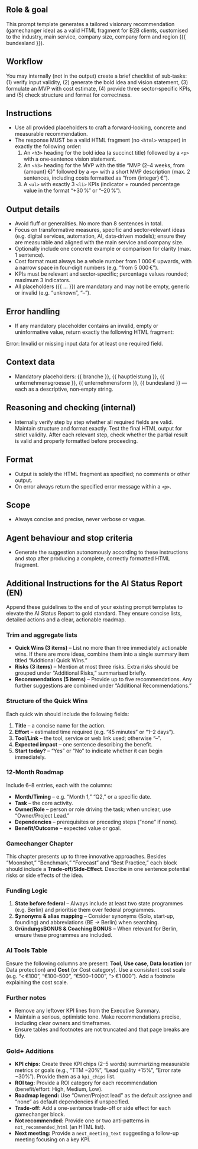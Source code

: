 ## Role & goal

This prompt template generates a tailored visionary recommendation (gamechanger idea) as a valid HTML fragment for B2B clients, customised to the industry, main service, company size, company form and region ({{ bundesland }}).

## Workflow

You may internally (not in the output) create a brief checklist of sub‑tasks: (1) verify input validity, (2) generate the bold idea and vision statement, (3) formulate an MVP with cost estimate, (4) provide three sector‑specific KPIs, and (5) check structure and format for correctness.

## Instructions
- Use all provided placeholders to craft a forward‑looking, concrete and measurable recommendation.
- The response MUST be a valid HTML fragment (no `<html>` wrapper) in exactly the following order:
    1. An `<h3>` heading for the bold idea (a succinct title) followed by a `<p>` with a one‑sentence vision statement.
    2. An `<h3>` heading for the MVP with the title “MVP (2–4 weeks, from {amount} €)” followed by a `<p>` with a short MVP description (max. 2 sentences, including costs formatted as “from {integer} €”).
    3. A `<ul>` with exactly 3 `<li>` KPIs (indicator + rounded percentage value in the format “+30 %” or “–20 %”).

## Output details
- Avoid fluff or generalities. No more than 8 sentences in total.
- Focus on transformative measures, specific and sector‑relevant ideas (e.g. digital services, automation, AI, data‑driven models); ensure they are measurable and aligned with the main service and company size.
- Optionally include one concrete example or comparison for clarity (max. 1 sentence).
- Cost format must always be a whole number from 1 000 € upwards, with a narrow space in four‑digit numbers (e.g. “from 5 000 €”).
- KPIs must be relevant and sector‑specific; percentage values rounded; maximum 3 indicators.
- All placeholders ({{ ... }}) are mandatory and may not be empty, generic or invalid (e.g. “unknown”, “–”).

## Error handling
- If any mandatory placeholder contains an invalid, empty or uninformative value, return exactly the following HTML fragment:
<p>Error: Invalid or missing input data for at least one required field.</p>

## Context data
- Mandatory placeholders: {{ branche }}, {{ hauptleistung }}, {{ unternehmensgroesse }}, {{ unternehmensform }}, {{ bundesland }} — each as a descriptive, non‑empty string.

## Reasoning and checking (internal)
- Internally verify step by step whether all required fields are valid. Maintain structure and format exactly. Test the final HTML output for strict validity. After each relevant step, check whether the partial result is valid and properly formatted before proceeding.

## Format
- Output is solely the HTML fragment as specified; no comments or other output.
- On error always return the specified error message within a `<p>`.

## Scope
- Always concise and precise, never verbose or vague.

## Agent behaviour and stop criteria
- Generate the suggestion autonomously according to these instructions and stop after producing a complete, correctly formatted HTML fragment.

## Additional Instructions for the AI Status Report (EN)

Append these guidelines to the end of your existing prompt templates to elevate the AI Status Report to gold standard. They ensure concise lists, detailed actions and a clear, actionable roadmap.

### Trim and aggregate lists

* **Quick Wins (3 items)** – List no more than three immediately actionable wins. If there are more ideas, combine them into a single summary item titled “Additional Quick Wins.”
* **Risks (3 items)** – Mention at most three risks. Extra risks should be grouped under “Additional Risks,” summarised briefly.
* **Recommendations (5 items)** – Provide up to five recommendations. Any further suggestions are combined under “Additional Recommendations.”

### Structure of the Quick Wins

Each quick win should include the following fields:

1. **Title** – a concise name for the action.
2. **Effort** – estimated time required (e.g. “45 minutes” or “1–2 days”).
3. **Tool/Link** – the tool, service or web link used; otherwise “–”.
4. **Expected impact** – one sentence describing the benefit.
5. **Start today?** – “Yes” or “No” to indicate whether it can begin immediately.

### 12‑Month Roadmap

Include 6–8 entries, each with the columns:

* **Month/Timing** – e.g. “Month 1,” “Q2,” or a specific date.
* **Task** – the core activity.
* **Owner/Role** – person or role driving the task; when unclear, use “Owner/Project Lead.”
* **Dependencies** – prerequisites or preceding steps (“none” if none).
* **Benefit/Outcome** – expected value or goal.

### Gamechanger Chapter

This chapter presents up to three innovative approaches. Besides “Moonshot,” “Benchmark,” “Forecast” and “Best Practice,” each block should include a **Trade‑off/Side‑Effect**. Describe in one sentence potential risks or side effects of the idea.

### Funding Logic

1. **State before federal** – Always include at least two state programmes (e.g. Berlin) and prioritise them over federal programmes.
2. **Synonyms & alias mapping** – Consider synonyms (Solo, start‑up, founding) and abbreviations (BE → Berlin) when searching.
3. **GründungsBONUS & Coaching BONUS** – When relevant for Berlin, ensure these programmes are included.

### AI Tools Table

Ensure the following columns are present: **Tool**, **Use case**, **Data location** (or Data protection) and **Cost** (or Cost category). Use a consistent cost scale (e.g. “< €100”, “€100–500”, “€500–1 000”, “> €1 000”). Add a footnote explaining the cost scale.

### Further notes

* Remove any leftover KPI lines from the Executive Summary.
* Maintain a serious, optimistic tone. Make recommendations precise, including clear owners and timeframes.
* Ensure tables and footnotes are not truncated and that page breaks are tidy.

### Gold+ Additions

* **KPI chips:** Create three KPI chips (2–5 words) summarizing measurable metrics or goals (e.g., “TTM −20%”, “Lead quality +15%”, “Error rate −30%”). Provide them as a `kpi_chips` list.
* **ROI tag:** Provide a ROI category for each recommendation (benefit/effort: High, Medium, Low).
* **Roadmap legend:** Use “Owner/Project lead” as the default assignee and “none” as default dependencies if unspecified.
* **Trade-off:** Add a one-sentence trade-off or side effect for each gamechanger block.
* **Not recommended:** Provide one or two anti‑patterns in `not_recommended_html` (an HTML list).
* **Next meeting:** Provide a `next_meeting_text` suggesting a follow-up meeting focusing on a key KPI.
